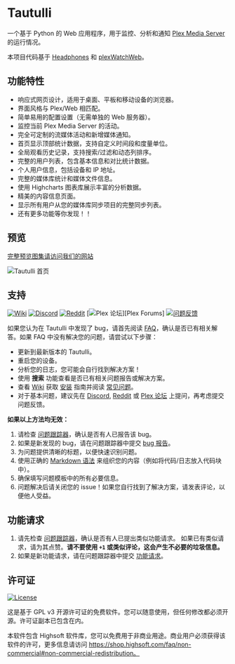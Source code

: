 # Tautulli

一个基于 Python 的 Web 应用程序，用于监控、分析和通知 [Plex Media Server](https://plex.tv) 的运行情况。

本项目代码基于 [Headphones](https://github.com/rembo10/headphones) 和 [plexWatchWeb](https://github.com/ecleese/plexWatchWeb)。

## 功能特性

-   响应式网页设计，适用于桌面、平板和移动设备的浏览器。
-   界面风格与 Plex/Web 相匹配。
-   简单易用的配置设置（无需单独的 Web 服务器）。
-   监控当前 Plex Media Server 的活动。
-   完全可定制的流媒体活动和新增媒体通知。
-   首页显示顶部统计数据，支持自定义时间段和度量单位。
-   全局观看历史记录，支持搜索/过滤和动态列排序。
-   完整的用户列表，包含基本信息和对比统计数据。
-   个人用户信息，包括设备和 IP 地址。
-   完整的媒体库统计和媒体文件信息。
-   使用 Highcharts 图表库展示丰富的分析数据。
-   精美的内容信息页面。
-   显示所有用户从您的媒体库同步项目的完整同步列表。
-   还有更多功能等你发现！！

## 预览

[完整预览图集请访问我们的网站][Tautulli]

![Tautulli 首页](https://edas-hz.oss-cn-hangzhou.aliyuncs.com/edas-apps/charts-store/tautulli/image/activity-compressed.jpg)

## 支持

[![Wiki][badge-wiki]][Wiki]
[![Discord][badge-discord]][Discord]
[![Reddit][badge-reddit]][Reddit]
[![Plex 论坛][badge-forums]][Plex Forums]
[![问题反馈][badge-issues]][Issues]

[badge-wiki]: https://img.shields.io/badge/github-wiki-black?style=flat-square
[badge-discord]: https://img.shields.io/discord/183396325142822912?label=discord&style=flat-square&color=7289DA
[badge-reddit]: https://img.shields.io/reddit/subreddit-subscribers/tautulli?label=reddit&style=flat-square&color=FF5700
[badge-forums]: https://img.shields.io/badge/plex%20forums-discussion-E5A00D?style=flat-square
[badge-issues]: https://img.shields.io/badge/github-issues-black?style=flat-square

如果您认为在 Tautulli 中发现了 bug，请首先阅读 [FAQ][]，确认是否已有相关解答。如果 FAQ 中没有解决您的问题，请尝试以下步骤：

-   更新到最新版本的 Tautulli。
-   重启您的设备。
-   分析您的日志，您可能会自行找到解决方案！
-   使用 **搜索** 功能查看是否已有相关问题报告或解决方案。
-   查看 [Wiki][] 获取 [安装][Installation] 指南并阅读 [常见问题][FAQ]。
-   对于基本问题，建议先在 [Discord][], [Reddit][] 或 [Plex 论坛][] 上提问，再考虑提交问题反馈。

**如果以上方法均无效：**

1.  请检查 [问题跟踪器][Issues]，确认是否有人已报告该 bug。
2.  如果是新发现的 bug，请在问题跟踪器中提交 [bug 报告][Issue New]。
3.  为问题提供清晰的标题，以便快速识别问题。
4.  使用正确的 [Markdown 语法][] 来组织您的内容（例如将代码/日志放入代码块中）。
5.  确保填写问题模板中的所有必要信息。
6.  问题解决后请关闭您的 issue！如果您自行找到了解决方案，请发表评论，以便他人受益。

## 功能请求

1.  请先检查 [问题跟踪器][Issues]，确认是否有人已提出类似功能请求。
    如果已有类似请求，请为其点赞。**请不要使用 `+1` 或类似评论，这会产生不必要的垃圾信息。**
2.  如果是新功能请求，请在问题跟踪器中提交 [功能请求][Issue New]。

## 许可证

[![License][badge-license]][License]

[badge-license]: https://img.shields.io/github/license/Tautulli/Tautulli?style=flat-square

这是基于 GPL v3 开源许可证的免费软件。您可以随意使用，但任何修改都必须开源。许可证副本已包含在内。

本软件包含 Highsoft 软件库，您可以免费用于非商业用途。商业用户必须获得该软件的许可，更多信息请访问 https://shop.highsoft.com/faq/non-commercial#non-commercial-redistribution。

[Python]: https://python.org/downloads
[DockerHub]: https://hub.docker.com/r/tautulli/tautulli
[Releases]: https://github.com/Tautulli/Tautulli/releases
[Releases Latest]: https://github.com/Tautulli/Tautulli/releases/latest
[License]: https://github.com/Tautulli/Tautulli/blob/master/LICENSE
[FAQ]: https://github.com/Tautulli/Tautulli/wiki/Frequently-Asked-Questions
[Installation]: https://github.com/Tautulli/Tautulli/wiki/Installation
[Issues]: https://github.com/Tautulli/Tautulli/issues
[Issue New]: https://github.com/Tautulli/Tautulli/issues/new/choose
[Markdown 语法]: https://help.github.com/articles/github-flavored-markdown
[Tautulli]: http://tautulli.com
[Wiki]: https://github.com/Tautulli/Tautulli/wiki
[Discord]: https://tautulli.com/discord
[Reddit]: https://reddit.com/r/Tautulli
[Plex 论坛]: https://forums.plex.tv/t/tautulli-monitor-your-plex-media-server/225242
[Snapcraft]: https://snapcraft.io/tautulli
[Commits Beta]: https://github.com/Tautulli/Tautulli/commits/beta
[Commits Nightly]: https://github.com/Tautulli/Tautulli/commits/nightly

[Publish Docker Master]: https://github.com/Tautulli/Tautulli/actions?query=workflow%3A"Publish+Docker"+branch%3Amaster
[Publish Docker Beta]: https://github.com/Tautulli/Tautulli/actions?query=workflow%3A"Publish+Docker"+branch%3Abeta
[Publish Docker Nightly]: https://github.com/Tautulli/Tautulli/actions?query=workflow%3A"Publish+Docker"+branch%3Anightly
[Publish Snap Master]: https://github.com/Tautulli/Tautulli/actions?query=workflow%3A"Publish+Snap"+branch%3Amaster
[Publish Snap Beta]: https://github.com/Tautulli/Tautulli/actions?query=workflow%3A"Publish+Snap"+branch%3Abeta
[Publish Snap Nightly]: https://github.com/Tautulli/Tautulli/actions?query=workflow%3A"Publish+Snap"+branch%3Anightly
[Publish Installer Master]: https://github.com/Tautulli/Tautulli/actions?query=workflow%3A"Publish+Installers"+branch%3Amaster
[Publish Installer Beta]: https://github.com/Tautulli/Tautulli/actions?query=workflow%3A"Publish+Installers"+branch%3Abeta
[Publish Installer Nightly]: https://github.com/Tautulli/Tautulli/actions?query=workflow%3A"Publish+Installers"+branch%3Anightly